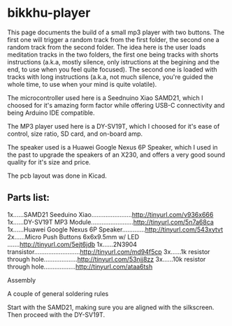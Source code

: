 # bikkhu-player

This page documents the build of a small mp3 player with two buttons. The first one will trigger a random track from the first folder, the second one a random track from the second folder. The idea here is the user loads meditation tracks in the two folders, the first one being tracks with shorts instructions (a.k.a, mostly silence, only istructions at the begining and the end, to use when you feel quite focused). The second one is loaded with tracks with long instructions (a.k.a, not much silence, you're guided the whole time, to use when your mind is quite volatile).

The microcontroller used here is a Seednuino Xiao SAMD21, which I choosed for it's amazing form factor while offering USB-C connectivity and being Arduino IDE compatible.

The MP3 player used here is a DY-SV19T, which I choosed for it's ease of control, size ratio, SD card, and on-board amp.

The speaker used is a Huawei Google Nexus 6P Speaker, which I used in the past to upgrade the speakers of an X230, and offers a very good sound quality for it's size and price.

The pcb layout was done in Kicad.

Parts list:
-----------
1x......SAMD21 Seeduino Xiao.......................http://tinyurl.com/v936x666
1x......DY-SV19T MP3 Module........................http://tinyurl.com/5n7a68ca
1x......Huawei Google Nexus 6P Speaker.............http://tinyurl.com/543xytvt
2x......Micro Push Buttons 6x6x9.5mm w/ LED .......http://tinyurl.com/5ejt6jdb
1x......2N3904 transistor..........................http://tinyurl.com/md94f5cp
3x......1k resistor through hole...................http://tinyurl.com/53njj8zz
3x......10k resistor through hole..................http://tinyurl.com/ataa6tsh

Assembly

A couple of general soldering rules

Start with the SAMD21, making sure you are aligned with the silkscreen. Then proceed with the DY-SV19T.
